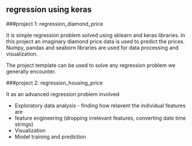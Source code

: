## regression using keras 

###project 1: regression_diamond_price

It is simple regression problem solved using sklearn and keras libraries. In this project an imaginary diamond price data is used to predict the prices. Numpy, pandas and seaborn libraries are used for data processing and visualization.

The project template can be used to solve any  regression problem we generally encounter.

###project 2: regression_housing_price

It as an advanced regression problem involved 
  - Exploratory data analysis - finding how relavent the individual features are
  - feature engineering (dropping irrelevant features, converting date time strings)
  - Visualization
  - Model training and prediction
